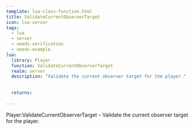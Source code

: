 ```yaml
---
template: lua-class-function.html
title: ValidateCurrentObserverTarget
icon: lua-server
tags:
  - lua
  - server
  - needs-verification
  - needs-example
lua:
  library: Player
  function: ValidateCurrentObserverTarget
  realm: server
  description: "Validate the current observer target for the player."
  
  
  returns:
    
---
```


<div class="lua__search__keywords">
Player:ValidateCurrentObserverTarget &#x2013; Validate the current observer target for the player.
</div>
